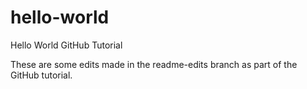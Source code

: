 # hello-world
Hello World GitHub Tutorial

These are some edits made in the readme-edits branch as part of the GitHub tutorial.
